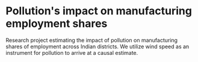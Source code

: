 # Pollution's impact on manufacturing employment shares
Research project estimating the impact of pollution on manufacturing shares of employment across Indian districts. We utilize wind speed as an instrument for pollution to arrive at a causal estimate.
